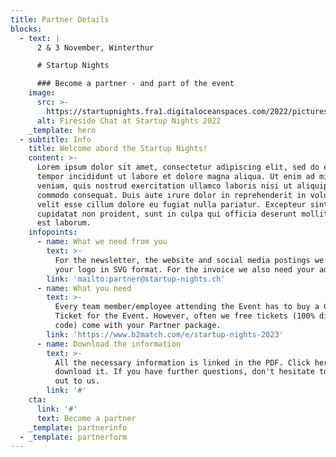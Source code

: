 ```yaml
---
title: Partner Details
blocks:
  - text: |
      2 & 3 November, Winterthur

      # Startup Nights

      ### Become a partner - and part of the event
    image:
      src: >-
        https://startupnights.fra1.digitaloceanspaces.com/2022/pictures/stage.jpg
      alt: Fireside Chat at Startup Nights 2022
    _template: hero
  - subtitle: Info
    title: Welcome abord the Startup Nights!
    content: >-
      Lorem ipsum dolor sit amet, consectetur adipiscing elit, sed do eiusmod
      tempor incididunt ut labore et dolore magna aliqua. Ut enim ad minim
      veniam, quis nostrud exercitation ullamco laboris nisi ut aliquip ex ea
      commodo consequat. Duis aute irure dolor in reprehenderit in voluptate
      velit esse cillum dolore eu fugiat nulla pariatur. Excepteur sint occaecat
      cupidatat non proident, sunt in culpa qui officia deserunt mollit anim id
      est laborum.
    infopoints:
      - name: What we need from you
        text: >-
          For the newsletter, the website and social media postings we require
          your logo in SVG format. For the invoice we also need your address.
        link: 'mailto:partner@startup-nights.ch'
      - name: What you need
        text: >-
          Every team member/employee attending the Event has to buy a Corporate
          Ticket for the Event. However, often we free tickets (100% discount
          code) come with your Partner package.
        link: 'https://www.b2match.com/e/startup-nights-2023'
      - name: Download the information
        text: >-
          All the necessary information is linked in the PDF. Click here to
          download it. If you have further questions, don't hesitate to reach
          out to us.
        link: '#'
    cta:
      link: '#'
      text: Become a partner
    _template: partnerinfo
  - _template: partnerform
---
```


































